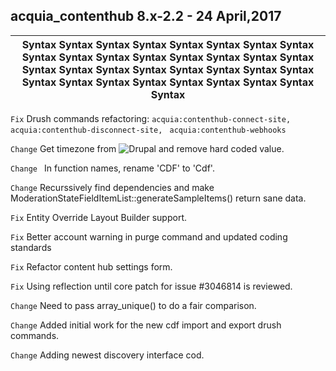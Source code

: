 ## acquia_contenthub 8.x-2.2 - 24 April,2017
| Syntax Syntax Syntax Syntax Syntax Syntax Syntax Syntax Syntax Syntax Syntax Syntax Syntax Syntax Syntax Syntax Syntax Syntax Syntax Syntax Syntax Syntax Syntax Syntax Syntax Syntax Syntax Syntax Syntax Syntax Syntax Syntax Syntax|                                                                    
|-----------------------------------------------------------------------------------------------------------------------------|

```Fix```    Drush commands refactoring: `acquia:contenthub-connect-site,`  `acquia:contenthub-disconnect-site,`  ` acquia:contenthub-webhooks`

```Change```  Get timezone from ![Drupal](https://Drupal.org/) and remove hard coded value.

```Change ``` In function names, rename 'CDF' to 'Cdf'.

```Change```  Recurssively find dependencies and make ModerationStateFieldItemList::generateSampleItems() return sane data.

```Fix```     Entity Override Layout Builder support.

```Fix```     Better account warning in purge command and updated coding standards

```Fix```     Refactor content hub settings form.

```Fix```     Using reflection until core patch for issue #3046814 is reviewed.

```Change```  Need to pass array_unique() to do a fair comparison.

```Change```  Added initial work for the new cdf import and export drush commands.

```Change```  Adding newest discovery interface cod.
